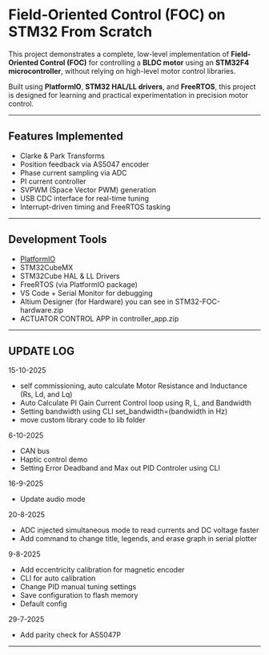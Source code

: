 # Field-Oriented Control (FOC) on STM32 From Scratch

This project demonstrates a complete, low-level implementation of **Field-Oriented Control (FOC)** for controlling a **BLDC motor** using an **STM32F4 microcontroller**, without relying on high-level motor control libraries.

Built using **PlatformIO**, **STM32 HAL/LL drivers**, and **FreeRTOS**, this project is designed for learning and practical experimentation in precision motor control.

---

## Features Implemented

- Clarke & Park Transforms  
- Position feedback via AS5047 encoder  
- Phase current sampling via ADC  
- PI current controller  
- SVPWM (Space Vector PWM) generation  
- USB CDC interface for real-time tuning  
- Interrupt-driven timing and FreeRTOS tasking  

---

## Development Tools

- [PlatformIO](https://platformio.org/)
- STM32CubeMX
- STM32Cube HAL & LL Drivers  
- FreeRTOS (via PlatformIO package)  
- VS Code + Serial Monitor for debugging
- Altium Designer (for Hardware) you can see in STM32-FOC-hardware.zip
- ACTUATOR CONTROL APP in controller_app.zip

---

## UPDATE LOG
15-10-2025
- self commissioning, auto calculate Motor Resistance and Inductance (Rs, Ld, and Lq)
- Auto Calculate PI Gain Current Control loop using R, L, and Bandwidth
- Setting bandwidth using CLI
  set_bandwidth=(bandwidth in Hz)
- move custom library code to lib folder

6-10-2025
- CAN bus
- Haptic control demo
- Setting Error Deadband and Max out PID Controler using CLI

16-9-2025
- Update audio mode

20-8-2025
- ADC injected simultaneous mode to read currents and DC voltage faster
- Add command to change title, legends, and erase graph in serial plotter

9-8-2025
- Add eccentricity calibration for magnetic encoder
- CLI for auto calibration
- Change PID manual tuning settings
- Save configuration to flash memory
- Default config

29-7-2025
- Add parity check for AS5047P

---
